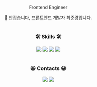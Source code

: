 <p align="center"> Frontend Engineer </p>
<article align="center">👋 반갑습니다, 프론트엔드 개발자 최준경입니다. </article>

<br>

<h3 align="center">🛠 Skills 🛠</h3>
<article align="center">
  <img src="https://img.shields.io/badge/ReactNative-61DAFB?style=flat-square&logo=React&logoColor=black"/>     
        <img src="https://img.shields.io/badge/TypeScript-3178C6?style=flat-square&logo=TypeScript&logoColor=white"/>
    <img src="https://img.shields.io/badge/Javascript-ffb13b?style=flat-square&logo=javascript&logoColor=white"/>
    <img src="https://img.shields.io/badge/css-1572B6?style=flat-square&logo=css3&logoColor=white"/>
</article>

<br>

<h3 align="center"> 😀 Contacts 😀 </h3>
<article align="center">
  <a href="https://varletc0nst.tistory.com"><img src="https://img.shields.io/badge/Blog-11B48A?style=flat-square&logo=Blogger&logoColor=white&link=https://varletc0nst.tistory.com"/></a>
  <a href="mailto:choejunkyung@gmail.com"><img src="https://img.shields.io/badge/Gmail-d14836?style=flat-square&logo=Gmail&logoColor=white&link=choejunkyung@gmail.com"/></a>
</article>
